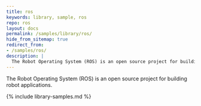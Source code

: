 ```yaml
---
title: ros
keywords: library, sample, ros
repo: ros
layout: docs
permalink: /samples/library/ros/
hide_from_sitemap: true
redirect_from:
- /samples/ros/
description: |
  The Robot Operating System (ROS) is an open source project for building robot applications.
---
```


The Robot Operating System (ROS) is an open source project for building robot applications.


{% include library-samples.md %}
